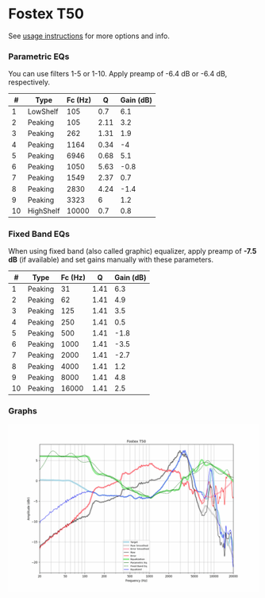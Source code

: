 # Fostex T50
See [usage instructions](https://github.com/jaakkopasanen/AutoEq#usage) for more options and info.

### Parametric EQs
You can use filters 1-5 or 1-10. Apply preamp of -6.4 dB or -6.4 dB, respectively.

|   # | Type      |   Fc (Hz) |    Q |   Gain (dB) |
|-----|-----------|-----------|------|-------------|
|   1 | LowShelf  |       105 | 0.7  |         6.1 |
|   2 | Peaking   |       105 | 2.11 |         3.2 |
|   3 | Peaking   |       262 | 1.31 |         1.9 |
|   4 | Peaking   |      1164 | 0.34 |        -4   |
|   5 | Peaking   |      6946 | 0.68 |         5.1 |
|   6 | Peaking   |      1050 | 5.63 |        -0.8 |
|   7 | Peaking   |      1549 | 2.37 |         0.7 |
|   8 | Peaking   |      2830 | 4.24 |        -1.4 |
|   9 | Peaking   |      3323 | 6    |         1.2 |
|  10 | HighShelf |     10000 | 0.7  |         0.8 |

### Fixed Band EQs
When using fixed band (also called graphic) equalizer, apply preamp of **-7.5 dB** (if available) and set gains manually with these parameters.

|   # | Type    |   Fc (Hz) |    Q |   Gain (dB) |
|-----|---------|-----------|------|-------------|
|   1 | Peaking |        31 | 1.41 |         6.3 |
|   2 | Peaking |        62 | 1.41 |         4.9 |
|   3 | Peaking |       125 | 1.41 |         3.5 |
|   4 | Peaking |       250 | 1.41 |         0.5 |
|   5 | Peaking |       500 | 1.41 |        -1.8 |
|   6 | Peaking |      1000 | 1.41 |        -3.5 |
|   7 | Peaking |      2000 | 1.41 |        -2.7 |
|   8 | Peaking |      4000 | 1.41 |         1.2 |
|   9 | Peaking |      8000 | 1.41 |         4.8 |
|  10 | Peaking |     16000 | 1.41 |         2.5 |

### Graphs
![](./Fostex%20T50.png)
